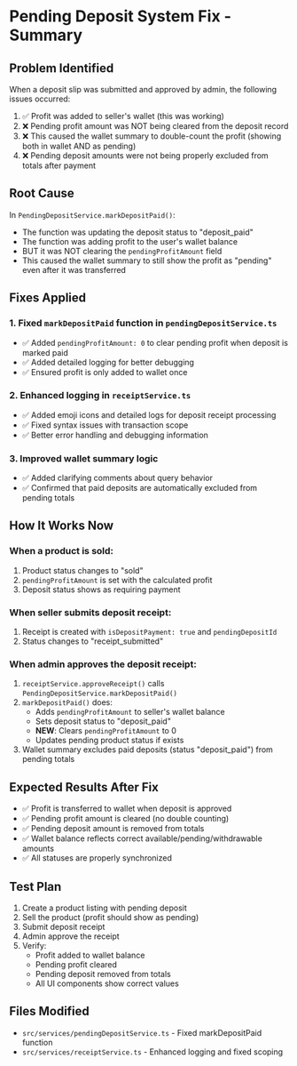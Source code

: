 # Pending Deposit System Fix - Summary

## Problem Identified
When a deposit slip was submitted and approved by admin, the following issues occurred:
1. ✅ Profit was added to seller's wallet (this was working)
2. ❌ Pending profit amount was NOT being cleared from the deposit record
3. ❌ This caused the wallet summary to double-count the profit (showing both in wallet AND as pending)
4. ❌ Pending deposit amounts were not being properly excluded from totals after payment

## Root Cause
In `PendingDepositService.markDepositPaid()`:
- The function was updating the deposit status to "deposit_paid"
- The function was adding profit to the user's wallet balance
- BUT it was NOT clearing the `pendingProfitAmount` field
- This caused the wallet summary to still show the profit as "pending" even after it was transferred

## Fixes Applied

### 1. Fixed `markDepositPaid` function in `pendingDepositService.ts`
- ✅ Added `pendingProfitAmount: 0` to clear pending profit when deposit is marked paid
- ✅ Added detailed logging for better debugging
- ✅ Ensured profit is only added to wallet once

### 2. Enhanced logging in `receiptService.ts`
- ✅ Added emoji icons and detailed logs for deposit receipt processing
- ✅ Fixed syntax issues with transaction scope
- ✅ Better error handling and debugging information

### 3. Improved wallet summary logic
- ✅ Added clarifying comments about query behavior
- ✅ Confirmed that paid deposits are automatically excluded from pending totals

## How It Works Now

### When a product is sold:
1. Product status changes to "sold"
2. `pendingProfitAmount` is set with the calculated profit
3. Deposit status shows as requiring payment

### When seller submits deposit receipt:
1. Receipt is created with `isDepositPayment: true` and `pendingDepositId`
2. Status changes to "receipt_submitted"

### When admin approves the deposit receipt:
1. `receiptService.approveReceipt()` calls `PendingDepositService.markDepositPaid()`
2. `markDepositPaid()` does:
   - Adds `pendingProfitAmount` to seller's wallet balance
   - Sets deposit status to "deposit_paid"
   - **NEW**: Clears `pendingProfitAmount` to 0
   - Updates pending product status if exists
3. Wallet summary excludes paid deposits (status "deposit_paid") from pending totals

## Expected Results After Fix
- ✅ Profit is transferred to wallet when deposit is approved
- ✅ Pending profit amount is cleared (no double counting)
- ✅ Pending deposit amount is removed from totals
- ✅ Wallet balance reflects correct available/pending/withdrawable amounts
- ✅ All statuses are properly synchronized

## Test Plan
1. Create a product listing with pending deposit
2. Sell the product (profit should show as pending)
3. Submit deposit receipt
4. Admin approve the receipt
5. Verify:
   - Profit added to wallet balance
   - Pending profit cleared
   - Pending deposit removed from totals
   - All UI components show correct values

## Files Modified
- `src/services/pendingDepositService.ts` - Fixed markDepositPaid function
- `src/services/receiptService.ts` - Enhanced logging and fixed scoping
